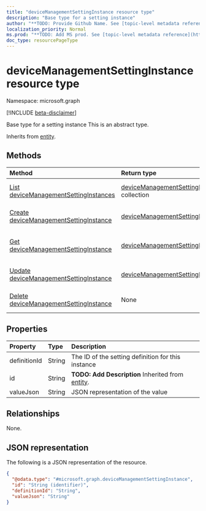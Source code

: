 ```yaml
---
title: "deviceManagementSettingInstance resource type"
description: "Base type for a setting instance"
author: "**TODO: Provide Github Name. See [topic-level metadata reference](https://msgo.azurewebsites.net/add/document/guidelines/metadata.html#topic-level-metadata)**"
localization_priority: Normal
ms.prod: "**TODO: Add MS prod. See [topic-level metadata reference](https://msgo.azurewebsites.net/add/document/guidelines/metadata.html#topic-level-metadata)**"
doc_type: resourcePageType
---
```


# deviceManagementSettingInstance resource type

Namespace: microsoft.graph

[!INCLUDE [beta-disclaimer](../../includes/beta-disclaimer.md)]

Base type for a setting instance
This is an abstract type.


Inherits from [entity](../resources/entity.md).

## Methods
|Method|Return type|Description|
|:---|:---|:---|
|[List deviceManagementSettingInstances](../api/devicemanagementsettinginstance-list.md)|[deviceManagementSettingInstance](../resources/devicemanagementsettinginstance.md) collection|Get a list of the [deviceManagementSettingInstance](../resources/devicemanagementsettinginstance.md) objects and their properties.|
|[Create deviceManagementSettingInstance](../api/devicemanagementsettinginstance-create.md)|[deviceManagementSettingInstance](../resources/devicemanagementsettinginstance.md)|Create a new [deviceManagementSettingInstance](../resources/devicemanagementsettinginstance.md) object.|
|[Get deviceManagementSettingInstance](../api/devicemanagementsettinginstance-get.md)|[deviceManagementSettingInstance](../resources/devicemanagementsettinginstance.md)|Read the properties and relationships of a [deviceManagementSettingInstance](../resources/devicemanagementsettinginstance.md) object.|
|[Update deviceManagementSettingInstance](../api/devicemanagementsettinginstance-update.md)|[deviceManagementSettingInstance](../resources/devicemanagementsettinginstance.md)|Update the properties of a [deviceManagementSettingInstance](../resources/devicemanagementsettinginstance.md) object.|
|[Delete deviceManagementSettingInstance](../api/devicemanagementsettinginstance-delete.md)|None|Deletes a [deviceManagementSettingInstance](../resources/devicemanagementsettinginstance.md) object.|

## Properties
|Property|Type|Description|
|:---|:---|:---|
|definitionId|String|The ID of the setting definition for this instance|
|id|String|**TODO: Add Description** Inherited from [entity](../resources/entity.md).|
|valueJson|String|JSON representation of the value|

## Relationships
None.

## JSON representation
The following is a JSON representation of the resource.
<!-- {
  "blockType": "resource",
  "keyProperty": "id",
  "@odata.type": "microsoft.graph.deviceManagementSettingInstance",
  "baseType": "microsoft.graph.entity",
  "openType": false
}
-->
``` json
{
  "@odata.type": "#microsoft.graph.deviceManagementSettingInstance",
  "id": "String (identifier)",
  "definitionId": "String",
  "valueJson": "String"
}
```

